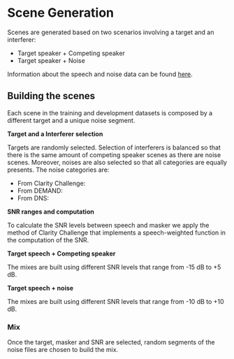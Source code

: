 # Scene Generation

Scenes are generated based on two scenarios involving a target and an interferer:

* Target speaker + Competing speaker
* Target speaker + Noise

Information about the speech and noise data can be found [here](https://challenge.cogmhear.org/#/challenge-data/data-spec).

## Building the scenes

Each scene in the training and development datasets is composed by a different target and a unique noise segment.

**Target and a Interferer selection**

Targets are randomly selected. Selection of interferers is balanced so that there is the same amount of competing speaker scenes as there are noise scenes. Moreover, noises are also selected so that all categories are equally presents. 
The noise categories are:

* From Clarity Challenge:
* From DEMAND:
* From DNS: 

**SNR ranges and computation**

To calculate the SNR levels between speech and masker we apply the method of Clarity Challenge that implements a speech-weighted function in the computation of the SNR. 

**Target speech + Competing speaker**

The mixes are built using different SNR levels that range from -15 dB to +5 dB. 

**Target speech + noise** 

The mixes are built using different SNR levels that range from -10 dB to +10 dB.

### Mix

Once the target, masker and SNR are selected, random segments of the noise files are chosen to build the mix. 



